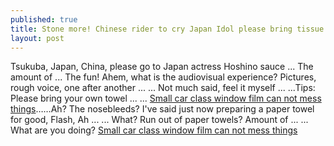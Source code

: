 ```yaml
---
published: true
title: Stone more! Chinese rider to cry Japan Idol please bring tissue paper
layout: post
---
```

Tsukuba, Japan, China, please go to Japan actress Hoshino sauce ... The amount of ... The fun! Ahem, what is the audiovisual experience? Pictures, rough voice, one after another ... ... Not much said, feel it myself ... ...Tips: Please bring your own towel ... ... [Small car class window film can not mess things](https://focalstyle.wordpress.com/2015/12/21/small-car-class-window-film-can-not-mess-things-up-if-you-break-you-ll-get/)……Ah? The nosebleeds? I\'ve said just now preparing a paper towel for good, Flash, Ah ... ... What? Run out of paper towels? Amount of ... ... What are you doing? [Small car class window film can not mess things](https://focalstyle.wordpress.com/2015/12/21/small-car-class-window-film-can-not-mess-things-up-if-you-break-you-ll-get/)